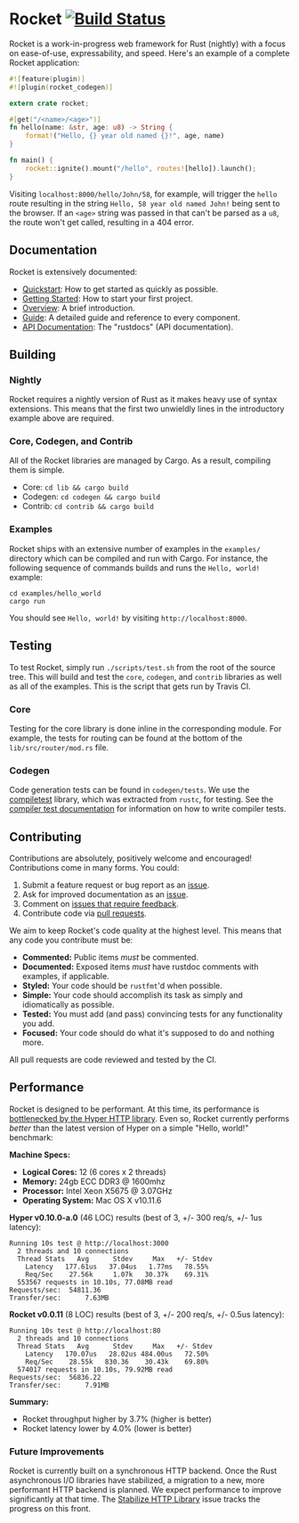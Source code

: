 # Rocket [![Build Status](https://travis-ci.com/SergioBenitez/Rocket.svg?token=CVq3HTkPNimYtLm3RHCn&branch=master)](https://travis-ci.com/SergioBenitez/Rocket)

Rocket is a work-in-progress web framework for Rust (nightly) with a focus on
ease-of-use, expressability, and speed. Here's an example of a complete Rocket
application:

```rust
#![feature(plugin)]
#![plugin(rocket_codegen)]

extern crate rocket;

#[get("/<name>/<age>")]
fn hello(name: &str, age: u8) -> String {
    format!("Hello, {} year old named {}!", age, name)
}

fn main() {
    rocket::ignite().mount("/hello", routes![hello]).launch();
}
```

Visiting `localhost:8000/hello/John/58`, for example, will trigger the `hello`
route resulting in the string `Hello, 58 year old named John!` being sent to the
browser. If an `<age>` string was passed in that can't be parsed as a `u8`, the
route won't get called, resulting in a 404 error.

## Documentation

Rocket is extensively documented:

  * [Quickstart](guide/quickstart): How to get started as quickly as possible.
  * [Getting Started](guide/getting_started): How to start your first project.
  * [Overview](overview): A brief introduction.
  * [Guide](guide): A detailed guide and reference to every component.
  * [API Documentation](https://api.rocket.rs): The "rustdocs" (API documentation).

## Building

### Nightly

Rocket requires a nightly version of Rust as it makes heavy use of syntax
extensions. This means that the first two unwieldly lines in the introductory
example above are required.

### Core, Codegen, and Contrib

All of the Rocket libraries are managed by Cargo. As a result, compiling them is
simple.

  * Core: `cd lib && cargo build`
  * Codegen: `cd codegen && cargo build`
  * Contrib: `cd contrib && cargo build`

### Examples

Rocket ships with an extensive number of examples in the `examples/` directory
which can be compiled and run with Cargo. For instance, the following sequence
of commands builds and runs the `Hello, world!` example:

```
cd examples/hello_world
cargo run
```

You should see `Hello, world!` by visiting `http://localhost:8000`.

## Testing

To test Rocket, simply run `./scripts/test.sh` from the root of the source tree.
This will build and test the `core`, `codegen`, and `contrib` libraries as well
as all of the examples. This is the script that gets run by Travis CI.

### Core

Testing for the core library is done inline in the corresponding module. For
example, the tests for routing can be found at the bottom of the
`lib/src/router/mod.rs` file.

### Codegen

Code generation tests can be found in `codegen/tests`. We use the
[compiletest](https://crates.io/crates/compiletest_rs) library, which was
extracted from `rustc`, for testing. See the [compiler test
documentation](https://github.com/rust-lang/rust/blob/master/COMPILER_TESTS.md)
for information on how to write compiler tests.

## Contributing

Contributions are absolutely, positively welcome and encouraged! Contributions
come in many forms. You could:

  1. Submit a feature request or bug report as an [issue](https://github.com/SergioBenitez/Rocket/issues).
  2. Ask for improved documentation as an [issue](https://github.com/SergioBenitez/Rocket/issues).
  3. Comment on [issues that require
        feedback](https://github.com/SergioBenitez/Rocket/issues?q=is%3Aissue+is%3Aopen+label%3A%22feedback+wanted%22).
  4. Contribute code via [pull requests](https://github.com/SergioBenitez/Rocket/pulls).

We aim to keep Rocket's code quality at the highest level. This means that any
code you contribute must be:

  * **Commented:** Public items _must_ be commented.
  * **Documented:** Exposed items _must_ have rustdoc comments with
    examples, if applicable.
  * **Styled:** Your code should be `rustfmt`'d when possible.
  * **Simple:** Your code should accomplish its task as simply and
     idiomatically as possible.
  * **Tested:** You must add (and pass) convincing tests for any functionality you add.
  * **Focused:** Your code should do what it's supposed to do and nothing more.

All pull requests are code reviewed and tested by the CI.

## Performance

Rocket is designed to be performant. At this time, its performance is
[bottlenecked by the Hyper HTTP
library](https://github.com/SergioBenitez/Rocket/issues/17). Even so, Rocket
currently performs _better_ than the latest version of Hyper on a simple "Hello,
world!" benchmark:

**Machine Specs:**

  * **Logical Cores:** 12 (6 cores x 2 threads)
  * **Memory:** 24gb ECC DDR3 @ 1600mhz
  * **Processor:** Intel Xeon X5675 @ 3.07GHz
  * **Operating System:** Mac OS X v10.11.6

**Hyper v0.10.0-a.0** (46 LOC) results (best of 3, +/- 300 req/s, +/- 1us latency):

	Running 10s test @ http://localhost:3000
	  2 threads and 10 connections
	  Thread Stats   Avg      Stdev     Max   +/- Stdev
		Latency   177.61us   37.04us   1.77ms   78.55%
		Req/Sec    27.56k     1.07k   30.37k    69.31%
	  553567 requests in 10.10s, 77.08MB read
	Requests/sec:  54811.36
    Transfer/sec:      7.63MB

**Rocket v0.0.11** (8 LOC) results (best of 3, +/- 200 req/s, +/- 0.5us latency):

	Running 10s test @ http://localhost:80
	  2 threads and 10 connections
	  Thread Stats   Avg      Stdev     Max   +/- Stdev
		Latency   170.07us   28.02us 484.00us   72.50%
		Req/Sec    28.55k   830.36    30.43k    69.80%
	  574017 requests in 10.10s, 79.92MB read
	Requests/sec:  56836.22
	Transfer/sec:      7.91MB

**Summary:**

  * Rocket throughput higher by 3.7% (higher is better)
  * Rocket latency lower by 4.0% (lower is better)

### Future Improvements

Rocket is currently built on a synchronous HTTP backend. Once the Rust
asynchronous I/O libraries have stabilized, a migration to a new, more
performant HTTP backend is planned. We expect performance to improve
significantly at that time. The [Stabilize HTTP
Library](https://github.com/SergioBenitez/Rocket/issues/17) issue tracks the
progress on this front.
